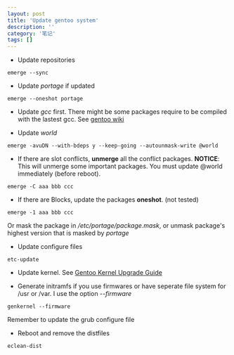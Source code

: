 ```yaml
---
layout: post
title: 'Update gentoo system'
description: ''
category: '笔记'
tags: []
---
```


- Update repositories
```shell
emerge --sync
```

- Update *portage* if updated
```
emerge --oneshot portage
```

- Update *gcc* first. There might be some packages require to be compiled with the lastest gcc. See [gentoo wiki](http://wiki.gentoo.org/wiki/Upgrading_GCC)

- Update *world*
```
emerge -avuDN --with-bdeps y --keep-going --autounmask-write @world 
```

 + If there are slot conflicts, **unmerge** all the conflict packages.
**NOTICE**: This will unmerge some important packages. You must update @world immediately (before reboot).
```
emerge -C aaa bbb ccc
```

 + If there are Blocks, update the packages **oneshot**. (not tested)
```
emerge -1 aaa bbb ccc
```
Or mask the package in */etc/portage/package.mask*, or unmask package's highest version that is masked by *portage*
 
- Update configure files
```
etc-update
```

- Update kernel. See [Gentoo Kernel Upgrade Guide](https://negativesum.net/tech/linux/gentoo/kernel)

- Generate initramfs if you use firmwares or have seperate file system for /usr or /var. I use the option *--firmware*
```
genkernel --firmware
```
  Remember to update the grub configure file

- Reboot and remove the distfiles
```
eclean-dist
```



